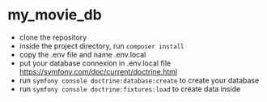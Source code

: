 # my_movie_db

* clone the repository
* inside the project directory, run `composer install`
* copy the .env file and name .env.local
* put your database connexion in .env.local file
https://symfony.com/doc/current/doctrine.html
* run `symfony console doctrine:database:create` to create your database
* run `symfony console doctrine:fixtures:load` to create data inside

